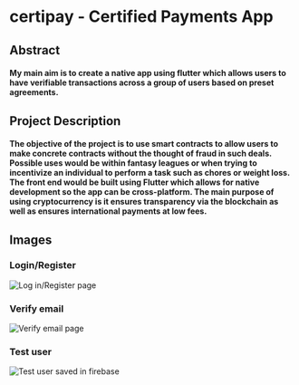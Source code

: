 # certipay - Certified Payments App

## Abstract

#### My main aim is to create a native app using flutter which allows users to have verifiable transactions across a group of users based on preset agreements.

## Project Description

#### The objective of the project is to use smart contracts to allow users to make concrete contracts without the thought of fraud in such deals. Possible uses would be within fantasy leagues or when trying to incentivize an individual to perform a task such as chores or weight loss. The front end would be built using Flutter which allows for native development so the app can be cross-platform. The main purpose of using cryptocurrency is it ensures transparency via the blockchain as well as ensures international payments at low fees.

## Images
### Login/Register 
![Log in/Register page](https://i.imgur.com/2gEq9Ah.png)
### Verify email
![Verify email page](https://i.imgur.com/NPUliL2.png)
### Test user
![Test user saved in firebase](https://i.imgur.com/Wc4NZzJ.png)
